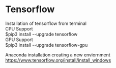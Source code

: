 # Tensorflow

Installation of tensorflow from terminal                  
CPU Support                                                           
$pip3 install --upgrade tensorflow                                      
GPU Support                                                         
$pip3 install --upgrade tensorflow-gpu  

Anaconda installation creating a new enviornment
https://www.tensorflow.org/install/install_windows
